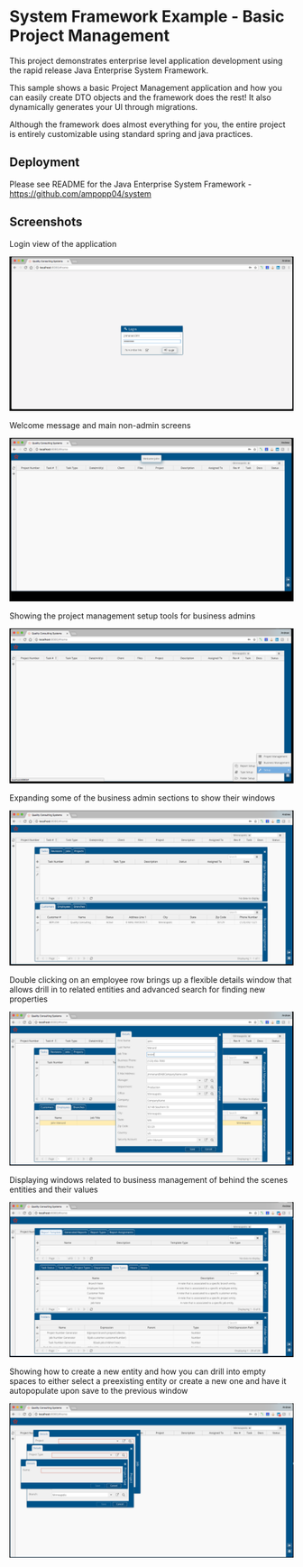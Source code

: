 # System Framework Example - Basic Project Management

This project demonstrates enterprise level application development using the rapid release Java Enterprise System Framework. 

This sample shows a basic Project Management application and how you can easily create DTO objects and the framework does the rest! It also dynamically generates your UI through migrations.

Although the framework does almost everything for you, the entire project is entirely customizable using standard spring and java practices.

## Deployment
Please see README for the Java Enterprise System Framework - https://github.com/ampopp04/system

## Screenshots

Login view of the application

![Alt text](https://github.com/ampopp04/job-tracker/blob/master/job-tracker-runner/src/main/resources/screenshots/Screen%20Shot%202018-04-11%20at%2012.08.46%20PM.png?raw=true "Login")

Welcome message and main non-admin screens

![Alt text](https://github.com/ampopp04/job-tracker/blob/master/job-tracker-runner/src/main/resources/screenshots/Screen%20Shot%202018-04-11%20at%2012.08.50%20PM.png?raw=true "Welcome")

Showing the project management setup tools for business admins

![Alt text](https://github.com/ampopp04/job-tracker/blob/master/job-tracker-runner/src/main/resources/screenshots/Screen%20Shot%202018-04-11%20at%2012.09.00%20PM.png?raw=true "Admin")

Expanding some of the business admin sections to show their windows

![Alt text](https://github.com/ampopp04/job-tracker/blob/master/job-tracker-runner/src/main/resources/screenshots/Screen%20Shot%202018-04-11%20at%2012.09.24%20PM.png?raw=true "Admin Windows")

Double clicking on an employee row brings up a flexible details window that allows drill in to related entities and advanced search for finding new properties

![Alt text](https://github.com/ampopp04/job-tracker/blob/master/job-tracker-runner/src/main/resources/screenshots/Screen%20Shot%202018-04-11%20at%2012.09.47%20PM.png?raw=true "Admin Windows")

Displaying windows related to business management of behind the scenes entities and their values

![Alt text](https://github.com/ampopp04/job-tracker/blob/master/job-tracker-runner/src/main/resources/screenshots/Screen%20Shot%202018-04-11%20at%2012.15.08%20PM.png?raw=true "Management Windows")

Showing how to create a new entity and how you can drill into empty spaces to either select a preexisting entity or create a new one and have it autopopulate upon save to the previous window

![Alt text](https://github.com/ampopp04/job-tracker/blob/master/job-tracker-runner/src/main/resources/screenshots/Screen%20Shot%202018-04-11%20at%2012.16.10%20PM.png?raw=true "New Entity")
